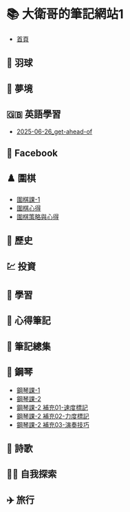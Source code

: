 # 📚 大衛哥的筆記網站1

- [首頁](README.md)

## 🏸 羽球
<!-- 這裡可放 badminton 相關檔案 -->

## 🌙 夢境
<!-- dreams 資料夾 -->

## 🇬🇧 英語學習
- [2025-06-26_get-ahead-of](english/2025-06-26_get-ahead-of.md)

## 🏸 Facebook
<!-- fb 資料夾 -->

## ♟️ 圍棋
- [圍棋課-1](go/圍棋課-1_20260624.md)
- [圍棋心得](go/圍棋心得.md)
- [圍棋策略與心得](go/圍棋策略與心得.md)

## 📜 歷史
<!-- history 資料夾 -->

## 💹 投資
<!-- invest 資料夾 -->

## 📖 學習
<!-- learning 資料夾 -->

## 🤔 心得筆記
<!-- musings 資料夾 -->

## 📝 筆記總集
<!-- notes 資料夾 -->

## 🎹 鋼琴
- [鋼琴課-1](piano/鋼琴課-1_20250620.md)
- [鋼琴課-2](piano/鋼琴課-2_20250627.md)
- [鋼琴課-2 補充01-速度標記](piano/鋼琴課-2_20250627-補充01-速度標記.md)
- [鋼琴課-2 補充02-力度標記](piano/鋼琴課-2_20250627-補充02-力度標記.md)
- [鋼琴課-2 補充03-演奏技巧](piano/鋼琴課-2_20250627-補充03-演奏技巧.md)

## 📝 詩歌
<!-- poem 資料夾 -->

## 🧘‍♂️ 自我探索
<!-- self-explorer 資料夾 -->

## ✈️ 旅行
<!-- travel 資料夾 -->
